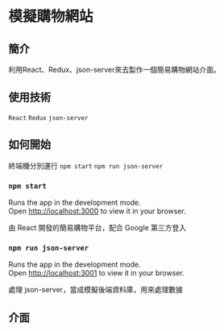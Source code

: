 # 模擬購物網站

## 簡介

利用React、Redux、json-server來去製作一個簡易購物網站介面。

## 使用技術
`React`
`Redux`
`json-server`

## 如何開始

終端機分別運行 `npm start` `npm run json-server`

### `npm start`

Runs the app in the development mode.\
Open [http://localhost:3000](http://localhost:3000) to view it in your browser.

由 React 開發的簡易購物平台，配合 Google 第三方登入

### `npm run json-server`

Runs the app in the development mode.\
Open [http://localhost:3001](http://localhost:3001) to view it in your browser.

處理 json-server，當成模擬後端資料庫，用來處理數據

## 介面

